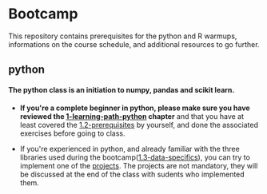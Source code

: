 # Bootcamp

This repository contains prerequisites for the python and R warmups, informations on the course schedule, and additional resources to go further.

## python

#### The python class is an initiation to numpy, pandas and scikit learn.


- **If you're a complete beginner in python, please make sure you have reviewed the [1-learning-path-python](https://github.com/tiptales/bootcamp/tree/main/1-learning-path-python) chapter** and that you have at least covered the [1.2-prerequisites](https://github.com/tiptales/bootcamp/tree/main/1-learning-path-python/1.2-prerequisites) by yourself, and done the associated exercises before going to class.

- If you're experienced in python, and already familiar with the three libraries used during the bootcamp([1.3-data-specifics](https://github.com/tiptales/bootcamp/tree/main/1-learning-path-python/1.3-data-specifics)), you can try to implement one of the [projects](https://github.com/tiptales/bootcamp/tree/main/3-projects/). The projects are not mandatory, they will be discussed at the end of the class with sudents who implemented them.



